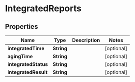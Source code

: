 

# IntegratedReports


## Properties

| Name | Type | Description | Notes |
|------------ | ------------- | ------------- | -------------|
|**integratedTime** | **String** |  |  [optional] |
|**agingTime** | **String** |  |  [optional] |
|**integratedStatus** | **String** |  |  [optional] |
|**integratedResult** | **String** |  |  [optional] |



